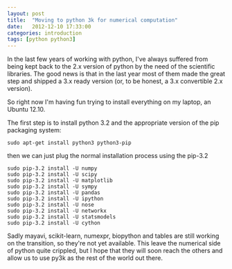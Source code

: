 ```yaml
---
layout: post
title:  "Moving to python 3k for numerical computation"
date:   2012-12-10 17:33:00
categories: introduction
tags: [python python3]
---
```


In the last few years of working with python, I've always suffered from being kept back to the 2.x version of python by the need of the scientific libraries. The good news is that in the last year most of them made the great step and shipped a 3.x ready version (or, to be honest, a 3.x convertible 2.x version).

So right now I'm having fun trying to install everything on my laptop, an Ubuntu 12.10.

The first step is to install python 3.2 and the appropriate version of the pip packaging system:

    sudo apt-get install python3 python3-pip

then we can just plug the normal installation process using the pip-3.2

    sudo pip-3.2 install -U numpy
    sudo pip-3.2 install -U scipy
    sudo pip-3.2 install -U matplotlib
    sudo pip-3.2 install -U sympy
    sudo pip-3.2 install -U pandas
    sudo pip-3.2 install -U ipython
    sudo pip-3.2 install -U nose
    sudo pip-3.2 install -U networkx
    sudo pip-3.2 install -U statsmodels
    sudo pip-3.2 install -U cython

Sadly mayavi, scikit-learn, numexpr, biopython and tables are still working on the transition, so they're not yet available. This leave the numerical side of python quite crippled, but I hope that they will soon reach the others and allow us to use py3k as the rest of the world out there. 
